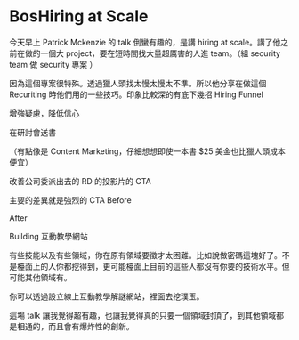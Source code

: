 # BosHiring at Scale

今天早上 Patrick Mckenzie 的 talk 倒蠻有趣的，是講 hiring at scale。講了他之前在做的一個大 project，要在短時間找大量超厲害的人進 team。（組 security team 做 security 專案 ）

因為這個專案很特殊。透過獵人頭找太慢太慢太不準。所以他分享在做這個 Recuriting 時他們用的一些技巧。印象比較深的有底下幾招
Hiring Funnel

增強疑慮，降低信心

在研討會送書

（有點像是 Content Marketing，仔細想想即使一本書 $25 美金也比獵人頭成本便宜）

改善公司委派出去的 RD 的投影片的 CTA

主要的差異就是強烈的 CTA
Before

After

Building 互動教學網站

有些技能以及有些領域，你在原有領域要徵才太困難。比如說做密碼這塊好了。不是檯面上的人你都挖得到，更可能檯面上目前的這些人都沒有你要的技術水平。但可能其他領域有。

你可以透過設立線上互動教學解謎網站，裡面去挖璞玉。

這場 talk 讓我覺得超有趣，也讓我覺得真的只要一個領域封頂了，到其他領域都是相通的，而且會有爆炸性的創新。

